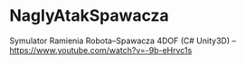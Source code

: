 # NaglyAtakSpawacza
Symulator Ramienia Robota–Spawacza 4DOF (C# Unity3D) – 
https://www.youtube.com/watch?v=-9b-eHrvc1s
